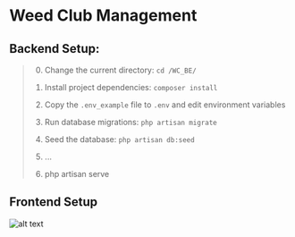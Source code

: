 # Weed Club Management

## Backend Setup:
> 0. Change the current directory: `cd /WC_BE/`
>
> 1. Install project dependencies: `composer install`
>
> 2. Copy the `.env_example` file to `.env` and edit environment variables
>
> 3. Run database migrations: `php artisan migrate`
>
> 4. Seed the database: `php artisan db:seed`
>
> 5. ...
>
> 6. php artisan serve

## Frontend Setup



![alt text](https://i.giphy.com/media/bGgsc5mWoryfgKBx1u/giphy.webp)
